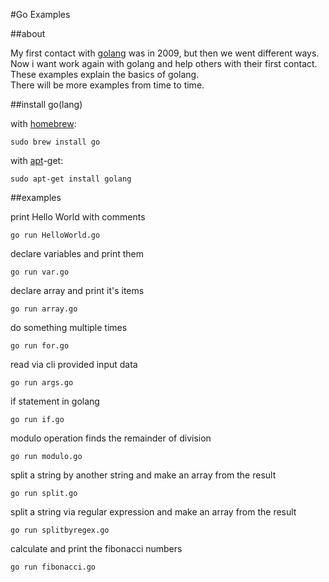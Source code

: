 #Go Examples

##about

My first contact with [golang](http://golang.org) was in 2009, but then we went different ways. Now i want work again with golang and help others with their first contact. These examples explain the basics of golang.  
There will be more examples from time to time.

##install go(lang)

with [homebrew](http://mxcl.github.io/homebrew/):

```
sudo brew install go
```

with [apt](http://packages.qa.debian.org/a/apt.html)-get:

```
sudo apt-get install golang
```

##examples

print Hello World with comments

```
go run HelloWorld.go
```

declare variables and print them

```
go run var.go
```

declare array and print it's items

```
go run array.go
```

do something multiple times

```
go run for.go
```

read via cli provided input data

```
go run args.go
```

if statement in golang

```
go run if.go
```

modulo operation finds the remainder of division

```
go run modulo.go
```

split a string by another string and make an array from the result

```
go run split.go
```

split a string via regular expression and make an array from the result

```
go run splitbyregex.go
```

calculate and print the fibonacci numbers

```
go run fibonacci.go
```
